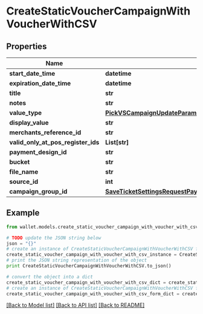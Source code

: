 # CreateStaticVoucherCampaignWithVoucherWithCSV


## Properties

Name | Type | Description | Notes
------------ | ------------- | ------------- | -------------
**start_date_time** | **datetime** |  | 
**expiration_date_time** | **datetime** |  | 
**title** | **str** |  | 
**notes** | **str** |  | 
**value_type** | [**PickVSCampaignUpdateParamsExcludeKeyofVSCampaignUpdateParamsStartDateOrExpirationDateValueType**](PickVSCampaignUpdateParamsExcludeKeyofVSCampaignUpdateParamsStartDateOrExpirationDateValueType.md) |  | 
**display_value** | **str** |  | [optional] 
**merchants_reference_id** | **str** |  | [optional] 
**valid_only_at_pos_register_ids** | **List[str]** |  | [optional] 
**payment_design_id** | **str** |  | 
**bucket** | **str** |  | 
**file_name** | **str** |  | 
**source_id** | **int** |  | 
**campaign_group_id** | [**SaveTicketSettingsRequestPaymentDesignID**](SaveTicketSettingsRequestPaymentDesignID.md) |  | [optional] 

## Example

```python
from wallet.models.create_static_voucher_campaign_with_voucher_with_csv import CreateStaticVoucherCampaignWithVoucherWithCSV

# TODO update the JSON string below
json = "{}"
# create an instance of CreateStaticVoucherCampaignWithVoucherWithCSV from a JSON string
create_static_voucher_campaign_with_voucher_with_csv_instance = CreateStaticVoucherCampaignWithVoucherWithCSV.from_json(json)
# print the JSON string representation of the object
print CreateStaticVoucherCampaignWithVoucherWithCSV.to_json()

# convert the object into a dict
create_static_voucher_campaign_with_voucher_with_csv_dict = create_static_voucher_campaign_with_voucher_with_csv_instance.to_dict()
# create an instance of CreateStaticVoucherCampaignWithVoucherWithCSV from a dict
create_static_voucher_campaign_with_voucher_with_csv_form_dict = create_static_voucher_campaign_with_voucher_with_csv.from_dict(create_static_voucher_campaign_with_voucher_with_csv_dict)
```
[[Back to Model list]](../README.md#documentation-for-models) [[Back to API list]](../README.md#documentation-for-api-endpoints) [[Back to README]](../README.md)


